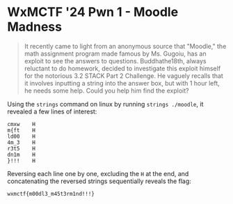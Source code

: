 # WxMCTF '24 Pwn 1 - Moodle Madness

> It recently came to light from an anonymous source that "Moodle," the math assignment program made famous by Ms. Gugoiu, has an exploit to see the answers to questions. Buddhathe18th, always reluctant to do homework, decided to investigate this exploit himself for the notorious 3.2 STACK Part 2 Challenge. He vaguely recalls that it involves inputting a string into the answer box, but with 1 hour left, he needs some help. Could you help him find the exploit?

Using the `strings` command on linux by running `strings ./moodle`, it revealed a few lines of interest:
```
cmxw    H
m{ft    H
ld00    H
4m_3    H
r3t5    H
dn1m    H
}!!!    H
```

Reversing each line one by one, excluding the `H` at the end, and concatenating the reversed strings sequentially reveals the flag:

`wxmctf{m00dl3_m45t3rm1nd!!!}`